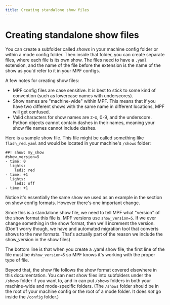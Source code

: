 ```yaml
---
title: Creating standalone show files
---
```


# Creating standalone show files


You can create a subfolder called *shows* in your machine config folder
or within a mode config folder. Then inside that folder, you can create
separate files, where each file is its own show. The files need to have
a `.yaml` extension, and the name of the file before the extension is
the name of the show as you'd refer to it in your MPF configs.

A few notes for creating show files:

* MPF config files are case sensitive. It is best to stick to some
    kind of convention (such as lowercase names with underscores).
* Show names are "machine-wide" within MPF. This means that if you
    have two different shows with the same name in different locations,
    MPF will get confused.
* Valid characters for show names are z-x, 0-9, and the underscore.
    Python objects cannot contain dashes in their names, meaning your
    show file names cannot include dashes.

Here is a sample show file. This file might be called something like
`flash_red.yaml` and would be located in your machine's `/shows`
folder:

``` mpf-config
##! show: my_show
#show_version=5
- time: 0
  lights:
    led1: red
- time: +1
  lights:
    led1: off
- time: +1
```

Notice it's essentially the same show we used as an example in the
section on show config formats. However there's one important change.

Since this is a standalone show file, we need to tell MPF what
"version" of the show format this file is. MPF versions use
`show_version=5`. If we ever change something in the show format, then
we'll increment the version. (Don't worry though, we have and
automated migration tool that converts shows to the new formats. That's
actually part of the reason we include the show_version in the show
files)

The bottom line is that when you create a .yaml show file, the first
line of the file must be `#show_version=5` so MPF knows it's working
with the proper type of file.

Beyond that, the show file follows the show format covered elsewhere in
this documentation. You can nest show files into subfolders under the
`/shows` folder if you want to, and in can put `/shows` folders in both
your machine-wide and mode-specific folders. (The `/shows` folder should
be in the root of your machine config or the root of a mode folder. It
does *not* go inside the `/config` folder.)

